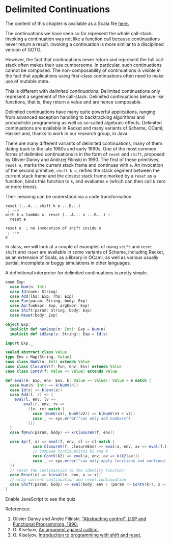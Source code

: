 # Delimited Continuations

The content of this chapter is available as a Scala file [here.](./shift-reset.scala)


The continuations we have seen so far represent the whole call-stack. Invoking a continuation
was not like a function call because continuations never return a result. Invoking
a continuation is more similar to a disciplined version of GOTO.

However, the fact that continuations never return and represent the full call-stack often
makes their use cumbersome. In particular, such continuations cannot be composed. The
non-composability of continuations is visible in the fact that applications using
first-class continuations often need to make use of mutable state.

This is different with _delimited continuations_. Delimited continuations only represent
a segement of the call-stack. Delimited continuations
behave like functions, that is, they return a value and are hence composable.

Delimited continuations have many quite powerful applications, ranging from advanced exception handling
to backtracking algorithms and probabilistic programming as well as so-called algebraic effects.
Delimited continuations are available in Racket and many variants of Scheme, OCaml, Haskell and,
thanks to work in our research group, in Java.

There are many different variants of delimited continuations, many of them dating back to the late 1980s and
early 1990s. One of the most common forms of delimited continuations is in the form of `reset` and `shift`,
proposed by Olivier Danvy and Andrzej Filinski in 1990. The first of these primitives, `reset e`, marks the
current stack frame and continues with `e`. An invocation of the second primitive, `shift k e`, reifies the
stack segment between the current stack frame and the closest stack frame marked by a `reset` as a function,
binds this function to `k`, and evaluates `e` (which can then call `k` zero or more times).

Their meaning can be understood via a code transformation.

```
reset (...A... shift k e ...B...)
 ; -->
with k = lambda x. reset (...A... x ...B...) :
  reset e

reset e  ; no invocation of shift inside e
 ; -->
e
```

In class, we will look at a couple of examples of using `shift` and `reset`. `shift` and `reset` are available
in some variants of Scheme, including Racket, as an extension of Scala, as a library in OCaml, as well
as various usually partial, incomplete or buggy simulations in other languages.

A definitional interpreter for delimited continuations is pretty simple.

```scala mdoc
enum Exp:
  case Num(n: Int)
  case Id(name: String)
  case Add(lhs: Exp, rhs: Exp)
  case Fun(param: String, body: Exp)
  case Ap(funExpr: Exp, argExpr: Exp)
  case Shift(param: String, body: Exp)
  case Reset(body: Exp)

object Exp:
  implicit def num2exp(n: Int): Exp = Num(n)
  implicit def id2exp(s: String): Exp = Id(s)
```

```scala mdoc:invisible
import Exp._
```

```scala mdoc
sealed abstract class Value
type Env = Map[String, Value]
case class NumV(n: Int) extends Value
case class ClosureV(f: Fun, env: Env) extends Value
case class ContV(f: Value => Value) extends Value

def eval(e: Exp, env: Env, k: Value => Value): Value = e match {
  case Num(n: Int) => k(NumV(n))
  case Id(x) => k(env(x))
  case Add(l, r) => {
    eval(l, env, lv =>
        eval(r, env, rv =>
          (lv, rv) match {
            case (NumV(v1), NumV(v2)) => k(NumV(v1 + v2))
            case _ => sys.error("can only add numbers")
          }))
  }
  case f@Fun(param, body) => k(ClosureV(f, env))

  case Ap(f, a) => eval(f, env, cl => cl match {
            case ClosureV(f, closureEnv) => eval(a, env, av => eval(f.body, closureEnv + (f.param -> av), k))
            // compose continuations k2 and k
            case ContV(k2) => eval(a, env, av => k(k2(av)))
            case _ => sys.error("can only apply functions and continuations")
  })
  // reset the continuation to the identity function
  case Reset(e) => k(eval(e, env, x => x))
  // wrap current continuation and reset continuation
  case Shift(param, body) => eval(body, env + (param -> ContV(k)), x => x)
}
```

<!-- prevent questionnaire from showing up if there is no javascript enabled-->
<noscript><style>questionnaire { display: none; }</style></noscript>
<!-- warning for user - feel free to leave out or customize -->
<noscript><div>Enable JavaScript to see the quiz</div></noscript>

<questionnaire language="en">
  <question type="singlechoice">
    What is the part of the computation captured by <code class="language-scala">Shift</code>
    in the following expression?
    <pre><code class="language-scala">
  Add(3,
    Reset(Add(1,
      Shift("k", Add(4, Ap("k", 2))))))
    </code></pre>
    <solution>
      <code class="language-scala">
      Add(1, -)
      </code>
    </solution>
    <distractor>
      <code class="language-scala">
      Add(3, -)
      </code>
      <explanation>The part inside of <code class="language-scala">Reset</code> is captured.</explanation>
    </distractor>
    <distractor>
      <code class="language-scala">
      Add(3, Add(1, -)
      </code>
      <explanation>Only the part inside of <code class="language-scala">Reset</code> is captured.</explanation>
    </distractor>
    <distractor>
      <code class="language-scala">
      Add(4, -)
      </code>
      <explanation>The part outside of <code class="language-scala">Shift</code> is captured.</explanation>
    </distractor>
  </question>
  <question type="singlechoice">
    What is the result of evaluating the following expression?
    <pre><code class="language-scala">
  Add(
    Reset(Add(2,
      Shift("k", Add(Ap("k", 1), Ap("k", 3))))),  
    5)
    </code></pre>
    <distractor>
      <code class="language-scala">
      Num(8)
      </code>
      <explanation>The part outside of <code class="language-scala">Reset</code> is not discarded.</explanation>
    </distractor>
    <solution>
      <code class="language-scala">
      Num(13)
      </code>
    </solution>
    <distractor>
      <code class="language-scala">
      Num(18)
      </code>
      <explanation>The part outside of <code class="language-scala">Reset</code> is not captured.</explanation>
    </distractor>
    <distractor>
      <code class="language-scala">
      sys.error("can only add numbers")
      </code>
      <explanation>Applying the captured continuation to a number results in a number.</explanation>
    </distractor>
  </question>
</questionnaire>

References:

  1) Olivier Danvy and Andre Filinski, [“Abstracting control”, LISP and Functional Programming, 1990.](https://dl.acm.org/doi/10.1145/91556.91622)
  2) O. Kiselyov, [An argument against call/cc.](http://okmij.org/ftp/continuations/against-callcc.html)
  3) O. Kiselyov, [Introduction to programming with shift and reset.](http://okmij.org/ftp/continuations/#tutorial)
